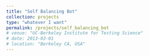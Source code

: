 ```yaml
---
title: "Self Balancing Bot"
collection: projects
type: "whatever I want"
permalink: /projects/self_balancing_bot
# venue: "UC-Berkeley Institute for Testing Science"
# date: 2013-03-01
# location: "Berkeley CA, USA"
---
```


